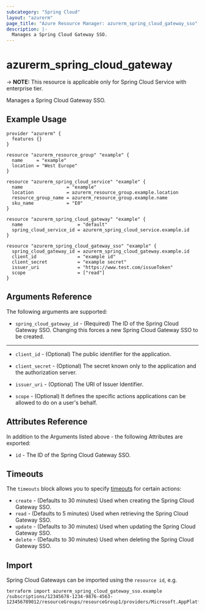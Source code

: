 ```yaml
---
subcategory: "Spring Cloud"
layout: "azurerm"
page_title: "Azure Resource Manager: azurerm_spring_cloud_gateway_sso"
description: |-
  Manages a Spring Cloud Gateway SSO.
---
```


# azurerm_spring_cloud_gateway

-> **NOTE:** This resource is applicable only for Spring Cloud Service with enterprise tier.

Manages a Spring Cloud Gateway SSO.

## Example Usage

```hcl
provider "azurerm" {
  features {}
}

resource "azurerm_resource_group" "example" {
  name     = "example"
  location = "West Europe"
}

resource "azurerm_spring_cloud_service" "example" {
  name                = "example"
  location            = azurerm_resource_group.example.location
  resource_group_name = azurerm_resource_group.example.name
  sku_name            = "E0"
}

resource "azurerm_spring_cloud_gateway" "example" {
  name                    = "default"
  spring_cloud_service_id = azurerm_spring_cloud_service.example.id
}

resource "azurerm_spring_cloud_gateway_sso" "example" {
  spring_cloud_gateway_id = azurerm_spring_cloud_gateway.example.id
  client_id               = "example id"
  client_secret           = "example secret"
  issuer_uri              = "https://www.test.com/issueToken"
  scope                   = ["read"]
}
```

## Arguments Reference

The following arguments are supported:

* `spring_cloud_gateway_id` - (Required) The ID of the Spring Cloud Gateway SSO. Changing this forces a new Spring Cloud Gateway SSO to be created.

---

* `client_id` - (Optional) The public identifier for the application.

* `client_secret` - (Optional) The secret known only to the application and the authorization server.

* `issuer_uri` - (Optional) The URI of Issuer Identifier.

* `scope` - (Optional) It defines the specific actions applications can be allowed to do on a user's behalf.

## Attributes Reference

In addition to the Arguments listed above - the following Attributes are exported:

* `id` - The ID of the Spring Cloud Gateway SSO.

## Timeouts

The `timeouts` block allows you to specify [timeouts](https://www.terraform.io/language/resources/syntax#operation-timeouts) for certain actions:

* `create` - (Defaults to 30 minutes) Used when creating the Spring Cloud Gateway SSO.
* `read` - (Defaults to 5 minutes) Used when retrieving the Spring Cloud Gateway SSO.
* `update` - (Defaults to 30 minutes) Used when updating the Spring Cloud Gateway SSO.
* `delete` - (Defaults to 30 minutes) Used when deleting the Spring Cloud Gateway SSO.

## Import

Spring Cloud Gateways can be imported using the `resource id`, e.g.

```shell
terraform import azurerm_spring_cloud_gateway_sso.example /subscriptions/12345678-1234-9876-4563-123456789012/resourceGroups/resourceGroup1/providers/Microsoft.AppPlatform/spring/service1/gateways/gateway1
```
